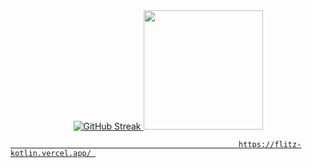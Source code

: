 
<div align="center">
  <a href="https://github.com/flitzso">
  <img src="https://github-readme-streak-stats.herokuapp.com?user=flitzso&theme=dark" alt="GitHub Streak" />
  <img height="191em" src="https://github-readme-stats.vercel.app/api/top-langs/?username=flitzso&layout=compact&langs_count=7&theme=dark"/>
</div>

 

                                                       https://flitz-kotlin.vercel.app/ 
                                                      
                                                        
